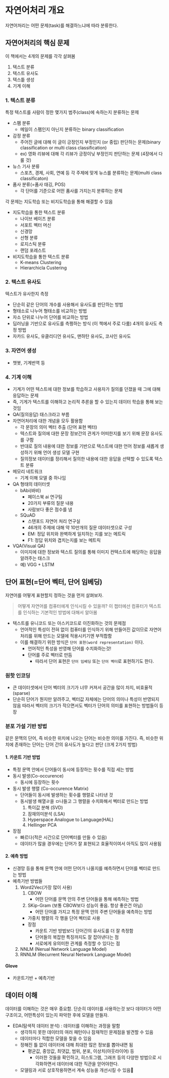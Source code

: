 # 자연어처리 개요
자연어처리는 어떤 문제(task)를 해결하느냐에 따라 분류한다.

## 자연어처리의 핵심 문제
이 책에서는 4개의 문제를 각각 살펴봄
1. 텍스트 분류
2. 텍스트 유사도
3. 텍스틑 생성
4. 기계 이해

### 1. 텍스트 분류
특정 텍스트를 사람이 정한 몇가지 범주(class)에 속하는지 분류하는 문제
- 스팸 분류
    - 메일이 스펨인지 아닌지 분류하는 binary classification
- 감정 분류
    - 주어진 글에 대해 이 글이 긍정인지 부정인지 (or 중립) 판단하는 문제(binary classification or multi class classification)
    - ex) 영화 리뷰에 대해 각 리뷰가 긍정이닞 부정인지 판단하는 문제 (4장에서 다룰 것)
- 뉴스 기사 분류
    - 스포츠, 경제, 사회, 연예 등 각 주제에 맞게 뉴스를 분류하는 문제(multi class classificaton)
- 품사 분류(=품사 태깅, POS)
    - 각 단어를 기준으로 어떤 품사를 가지는지 분류하는 문제

각 문제는 지도학습 또는 비지도학습을 통해 해결할 수 있음
- 지도학습을 통한 텍스트 분류
    - 나이브 베이즈 분류
    - 서포트 벡터 머신
    - 신경망
    - 선형 분류
    - 로지스틱 분류
    - 랜덤 포레스트
- 비지도학습을 통한 텍스트 분류
    - K-means Clustering
    - Hierarchicla Custering

### 2. 텍스트 유사도
텍스트가 유사한지 측정
- 단순히 같은 단어의 개수를 사용해서 유사도를 판단하는 방법
- 형태소로 나누어 형태소를 비교하는 방법
- 자소 단위로 나누어 단어를 비교하는 방법
- 딥러닝을 기반으로 유사도를 측쩡하는 방식 (이 책에서 주로 다룸)
4개의 유사도 측정 방법
- 자카드 유사도, 유클리디언 유사도, 맨하탄 유사도, 코사인 유사도

### 3. 자연어 생성
- 챗봇, 기계번역 등

### 4. 기계 이해
- 기계가 어떤 텍스트에 대한 정보를 학습하고 사용자가 질의를 던졌을 때 그에 대해 응답하는 문제
- 즉, 기게가 텍스트를 이해하고 논리적 추론을 할 수 있는지 데이터 학습을 통해 보는 것임
- QA(질의응답) 태스크라고 부름
- 자연어처리에 대한 개념을 모두 활용함
    - 각 문장의 의미 벡터 추출 (단어 표현 벡터)
    - 텍스트와 질의에 대한 문장 정보간의 관게가 어떠한지를 보기 위해 문장 유사도를 구함
    - 반대로 질의 내용에 대한 정보를 기반으로 텍스트에 대한 언어 정보를 새롭게 생성하기 위해 언어 생성 모델 구현
    - 질의정보 데이터를 정리해서 질의한 내용에 대한 응답을 선택할 수 있도록 텍스트 분류
- 메모리 네트워크
    - 기계 이해 모델 중 하나임
- QA 형태의 데이터셋
    - bAbi(바비)
        - 페이스북 ai 연구팀
        - 20가지 부류의 질문 내용
        - 사람보다 좋은 점수를 냄
    - SQuAD
        - 스탠포드 자연어 처리 연구실
        - 46개의 주제에 대해 약 10만개의 질문 데이터셋으로 구성
        - EM: 정답 위치와 완벽하게 일치하는 지를 보는 메트릭
        - F1: 정답 위치와 겹치는지를 보는 메트릭
- VQA(Visual QA)
    - 이미지에 대한 정보와 텍스트 질의를 통해 이미지 컨텍스트에 해당하는 응답을 알려주는 태스크
    - 예) VGG + LSTM

## 단어 표현(=단어 벡터, 단어 임베딩)
자연어를 어떻게 표현할지 정하는 것을 먼저 살펴보자.
> 어떻게 자연어를 컴퓨터에게 인식시킬 수 있을까?
이 챕터에선 컴퓨터가 텍스트를 인식하는 기본적인 방법에 대해서 알아봄
- 텍스트를 유니코드 또는 아스키코드로 이진화하는 것의 문제점
    - 언어적인 특성이 전혀 없이 컴퓨터를 인식하기 위해 만들어진 값이므로 자연어처리를 위해 만드는 모델에 적용시키기엔 부적합함
    - 이를 해결하기 위한 방식은 `단어 표현(word representation)` 이다. 
        - 언어적인 특성을 반영해 단어를 수치화하는것!
        - 단어를 주로 벡터로 만듬
            - 따라서 단어 표현은 `단어 임베딩` 또는 `단어 벡터`로 표현하기도 한다.

### 원핫 인코딩
- 큰 데이터셋에서 단어 벡터의 크기가 너무 커져서 공간을 많이 차지, 비효율적 (sparse)
- 단순히 단어가 뭔지만 알려주고, 벡터값 자체에는 단어의 의미나 특성이 반영되지 않음
따라서 벡터의 크기가 작으면서도 벡터가 단어의 의미를 표현하는 방법들이 등장

### 분포 가설 기반 방법
같은 문맥의 단어, 즉 비슷한 위치에 나오는 단어는 비슷한 의미를 가진다. 
즉, 비슷한 위치에 존재하는 단어는 단어 간의 유사도가 높다고 판단 (크게 2가지 방법)

#### 1. 카운트 기반 방법
- 특정 문맥 안에서 단어들이 동시에 등장하는 횟수를 직접 세는 방법
- 동시 발생(Co-occurence)
    - 동시에 등장하는 횟수
- 동시 발생 행렬 (Co-occurence Matrix)
    - 단어들이 동시에 발생하는 횟수를 행렬로 나타낸 것
    - 동시발생 해열ㄹ을 ㅁ나들고 그 행렬을 수치화해서 벡터로 만드는 방법
        1. 특이값 분해 (SVD)
        2. 잠재의미분석 (LSA)
        3. Hyperspace Analogue to Language(HAL)
        4. Hellinger PCA
- 장점 
    - 빠르다(적은 시간으로 단어벡터를 만들 수 있음)
    - 데이터가 많을 경우에는 단어가 잘 표현되고 효율적이여서 아직도 많이 사용됨


#### 2. 예측 방법
- 신경망 등을 통해 문맥 안에 어떤 단어가 나올지를 예측하면서 단어를 벡터로 만드는 방법
- 예측기반 방법들
    1. Word2Vec(가장 많이 사용)
        1. CBOW 
            - 어떤 단어를 문맥 안의 주변 단어들을 통해 예측하는 방법
        2. SKip-Gram (보통 CBOW보다 성능이 좋음. 항상 좋은건 아님)
            - 어떤 단어를 가지고 특정 문맥 안의 주변 단어들을 예측하는 방법
        - 가중치 행렬의 각 행을 단어 벡터로 사용
        - 장점
            - 카운트 기반 방법보다 단어간의 유사도를 더 잘 측정함
            - 단어들의 복잡한 특징까지도 잘 잡아낸다는 점
            - 서로에게 유의미한 관계를 측정할 수 있다는 점
    2. NNLM (Nerual Network Language Model)
    3. RNNLM (Recurrent Neural Network Language Model)

#### Glove
- 카운트기반 + 예측기반


## 데이터 이해
데이터를 이해하는 것은 매우 중요함.
단순히 데이터를 사용하는것 보다 데이터가 어떤 구조이고, 어떤특성이 있는지 파악한 후에 모델을 만들자.
- EDA(탐색적 데이터 분석) : 데이터를 이해하는 과정을 말함
    - 생각하지 못한 데이터의 여러 패턴이나 잠재적인 문제점을 발견할 수 있음
    - 데이터마다 적합한 모델을 찾을 수 있음
    - 정해진 틀 없이 데이터에 대해 최대한 많은 정보를 뽑아내면 됨
        - 평균값, 중앙값, 최댓값, 범위, 분포, 이상치(아웃라이어) 등
            - 이러한 것들을 확인하고, 히스토그램, 그래프 등의 다양한 방법으로 시각화하면서 데이터에 대한 직관을 얻어야한다.
    - 모델링과 서로 상호작용하면서 계속 성능을 개선시킬 수 있음